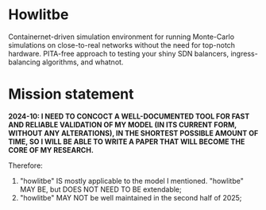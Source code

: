 # Howlitbe

Containernet-driven simulation environment for running Monte-Carlo simulations
on close-to-real networks without the need for top-notch hardware. PITA-free
approach to testing your shiny SDN balancers, ingress-balancing algorithms, and
whatnot.

# Mission statement

**2024-10: I NEED TO CONCOCT A WELL-DOCUMENTED TOOL FOR FAST AND RELIABLE
VALIDATION OF MY MODEL (IN ITS CURRENT FORM, WITHOUT ANY ALTERATIONS), IN THE
SHORTEST POSSIBLE AMOUNT OF TIME, SO I WILL BE ABLE TO WRITE A PAPER THAT WILL
BECOME THE CORE OF MY RESEARCH.**

Therefore:

1. "howlitbe" IS mostly applicable to the model I mentioned. "howlitbe" MAY BE, but DOES NOT NEED TO BE extendable;
2. "howlitbe" MAY NOT be well maintained in the second half of 2025;
